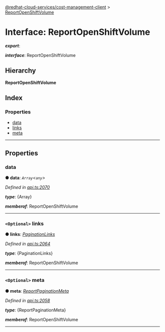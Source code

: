 [@redhat-cloud-services/cost-management-client](../README.md) > [ReportOpenShiftVolume](../interfaces/reportopenshiftvolume.md)

# Interface: ReportOpenShiftVolume

*__export__*: 

*__interface__*: ReportOpenShiftVolume

## Hierarchy

**ReportOpenShiftVolume**

## Index

### Properties

* [data](reportopenshiftvolume.md#data)
* [links](reportopenshiftvolume.md#links)
* [meta](reportopenshiftvolume.md#meta)

---

## Properties

<a id="data"></a>

###  data

**● data**: *`Array`<`any`>*

*Defined in [api.ts:2070](https://github.com/rvsia/javascript-clients/blob/master/packages/cost-management/api.ts#L2070)*

*__type__*: {Array}

*__memberof__*: ReportOpenShiftVolume

___
<a id="links"></a>

### `<Optional>` links

**● links**: *[PaginationLinks](paginationlinks.md)*

*Defined in [api.ts:2064](https://github.com/rvsia/javascript-clients/blob/master/packages/cost-management/api.ts#L2064)*

*__type__*: {PaginationLinks}

*__memberof__*: ReportOpenShiftVolume

___
<a id="meta"></a>

### `<Optional>` meta

**● meta**: *[ReportPaginationMeta](reportpaginationmeta.md)*

*Defined in [api.ts:2058](https://github.com/rvsia/javascript-clients/blob/master/packages/cost-management/api.ts#L2058)*

*__type__*: {ReportPaginationMeta}

*__memberof__*: ReportOpenShiftVolume

___

